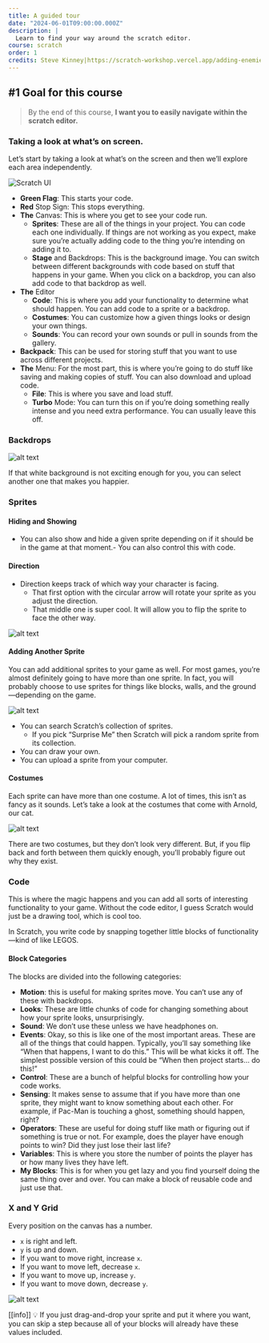 ```yaml
---
title: A guided tour
date: "2024-06-01T09:00:00.000Z"
description: |
  Learn to find your way around the scratch editor.
course: scratch
order: 1
credits: Steve Kinney|https://scratch-workshop.vercel.app/adding-enemies-to-raining-apples
---
```


## #1 Goal for this course

> By the end of this course, **I want you to easily navigate within the scratch editor.**

### Taking a look at what’s on screen.

Let’s start by taking a look at what’s on the screen and then we’ll explore each area independently.

![Scratch UI](image.png)

- **Green Flag**: This starts your code.
- **Red** Stop Sign: This stops everything.
- **The** Canvas: This is where you get to see your code run.
  - **Sprites**: These are all of the things in your project. You can code each one individually. If things are not working as you expect, make sure you’re actually adding code to the thing you’re intending on adding it to.
  - **Stage** and Backdrops: This is the background image. You can switch between different backgrounds with code based on stuff that happens in your game. When you click on a backdrop, you can also add code to that backdrop as well.
- **The** Editor
  - **Code**: This is where you add your functionality to determine what should happen. You can add code to a sprite or a backdrop.
  - **Costumes**: You can customize how a given things looks or design your own things.
  - **Sounds**: You can record your own sounds or pull in sounds from the gallery.
- **Backpack**: This can be used for storing stuff that you want to use across different projects.
- **The** Menu: For the most part, this is where you’re going to do stuff like saving and making copies of stuff. You can also download and upload code.
  - **File**: This is where you save and load stuff.
  - **Turbo** Mode: You can turn this on if you’re doing something really intense and you need extra performance. You can usually leave this off.

### Backdrops

![alt text](image-1.png)

If that white background is not exciting enough for you, you can select another one that makes you happier.

### Sprites

#### Hiding and Showing

- You can also show and hide a given sprite depending on if it should be in the game at that moment.- You can also control this with code.

#### Direction

- Direction keeps track of which way your character is facing.
  - That first option with the circular arrow will rotate your sprite as you adjust the direction.
  - That middle one is super cool. It will allow you to flip the sprite to face the other way.

![alt text](image-2.png)

#### Adding Another Sprite

You can add additional sprites to your game as well. For most games, you’re almost definitely going to have more than one sprite. In fact, you will probably choose to use sprites for things like blocks, walls, and the ground—depending on the game.

![alt text](image-3.png)

- You can search Scratch’s collection of sprites.
  - If you pick “Surprise Me” then Scratch will pick a random sprite from its collection.
- You can draw your own.
- You can upload a sprite from your computer.

#### Costumes

Each sprite can have more than one costume. A lot of times, this isn’t as fancy as it sounds. Let’s take a look at the costumes that come with Arnold, our cat.

![alt text](image-4.png)

There are two costumes, but they don’t look very different. But, if you flip back and forth between them quickly enough, you’ll probably figure out why they exist.

### Code

This is where the magic happens and you can add all sorts of interesting functionality to your game. Without the code editor, I guess Scratch would just be a drawing tool, which is cool too.

In Scratch, you write code by snapping together little blocks of functionality—kind of like LEGOS.

#### Block Categories

The blocks are divided into the following categories:

- **Motion**: this is useful for making sprites move. You can’t use any of these with backdrops.
- **Looks**: These are little chunks of code for changing something about how your sprite looks, unsurprisingly.
- **Sound**: We don’t use these unless we have headphones on.
- **Events**: Okay, so this is like one of the most important areas. These are all of the things that could happen. Typically, you’ll say something like “When that happens, I want to do this.” This will be what kicks it off. The simplest possible version of this could be “When then project starts… do this!”
- **Control**: These are a bunch of helpful blocks for controlling how your code works.
- **Sensing**: It makes sense to assume that if you have more than one sprite, they might want to know something about each other. For example, if Pac-Man is touching a ghost, something should happen, right?
- **Operators**: These are useful for doing stuff like math or figuring out if something is true or not. For example, does the player have enough points to win? Did they just lose their last life?
- **Variables**: This is where you store the number of points the player has or how many lives they have left.
- **My Blocks**: This is for when you get lazy and you find yourself doing the same thing over and over. You can make a block of reusable code and just use that.

### X and Y Grid

Every position on the canvas has a number.

- `x` is right and left.
- `y` is up and down.
- If you want to move right, increase `x`.
- If you want to move left, decrease `x`.
- If you want to move up, increase `y`.
- If you want to move down, decrease `y`.

![alt text](image-5.png)

[[info]]
:bulb:
If you just drag-and-drop your sprite and put it where you want, you can skip a step because all of your blocks will already have these values included.
